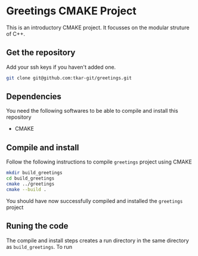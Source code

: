 # Greetings CMAKE Project

This is an introductory CMAKE project. 
It focusses on the modular struture of C++.

## Get the repository
Add your ssh keys if you haven't added one.
```bash
git clone git@github.com:tkar-git/greetings.git
```

## Dependencies
You need the following softwares to be able to compile and install this repository
- CMAKE

## Compile and install
Follow the following instructions to compile `greetings` project using CMAKE
```bash
mkdir build_greetings
cd build_greetings
cmake ../greetings
cmake --build .
```

You should have now successfully compiled and installed the `greetings` project

## Runing the code
The compile and install steps creates a run directory in the same directory as `build_greetings`. To run 

